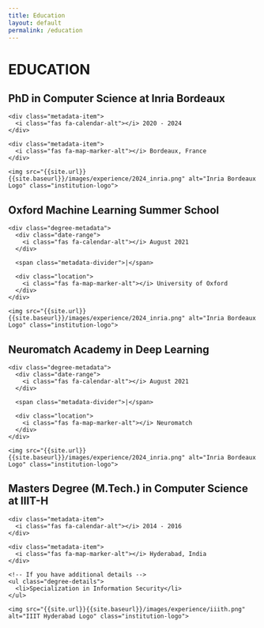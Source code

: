 ```yaml
---
title: Education
layout: default
permalink: /education
---
```


# EDUCATION

<div class="education-section">
  
  <!-- Inria Bordeaux Entry -->
  <div class="education-entry">
    <h2 class="degree-title">PhD in Computer Science at Inria Bordeaux</h2>
    
    <div class="metadata-item">
      <i class="fas fa-calendar-alt"></i> 2020 - 2024
    </div>
    
    <div class="metadata-item">
      <i class="fas fa-map-marker-alt"></i> Bordeaux, France
    </div>
    
    <img src="{{site.url}}{{site.baseurl}}/images/experience/2024_inria.png" alt="Inria Bordeaux Logo" class="institution-logo">
  </div>

  <!-- OxML Entry -->
  <div class="education-entry">
    <h2 class="degree-title">Oxford Machine Learning Summer School</h2>
    
    <div class="degree-metadata">
      <div class="date-range">
        <i class="fas fa-calendar-alt"></i> August 2021
      </div>
      
      <span class="metadata-divider">|</span>
      
      <div class="location">
        <i class="fas fa-map-marker-alt"></i> University of Oxford
      </div>
    </div>
    
    <img src="{{site.url}}{{site.baseurl}}/images/experience/2024_inria.png" alt="Inria Bordeaux Logo" class="institution-logo">
  </div>

  <!-- OxML Entry -->
  <div class="education-entry">
    <h2 class="degree-title">Neuromatch Academy in Deep Learning</h2>
    
    <div class="degree-metadata">
      <div class="date-range">
        <i class="fas fa-calendar-alt"></i> August 2021
      </div>
      
      <span class="metadata-divider">|</span>
      
      <div class="location">
        <i class="fas fa-map-marker-alt"></i> Neuromatch
      </div>
    </div>
    
    <img src="{{site.url}}{{site.baseurl}}/images/experience/2024_inria.png" alt="Inria Bordeaux Logo" class="institution-logo">
  </div>
  
  <!-- IIIT-H Entry -->
  <div class="education-entry">
    <h2 class="degree-title">Masters Degree (M.Tech.) in Computer Science at IIIT-H</h2>
    
    <div class="metadata-item">
      <i class="fas fa-calendar-alt"></i> 2014 - 2016
    </div>
    
    <div class="metadata-item">
      <i class="fas fa-map-marker-alt"></i> Hyderabad, India
    </div>
    
    <!-- If you have additional details -->
    <ul class="degree-details">
      <li>Specialization in Information Security</li>
    </ul>
    
    <img src="{{site.url}}{{site.baseurl}}/images/experience/iiith.png" alt="IIIT Hyderabad Logo" class="institution-logo">
  </div>
</div>

<!-- Font Awesome for icons -->
<link rel="stylesheet" href="https://cdnjs.cloudflare.com/ajax/libs/font-awesome/5.15.4/css/all.min.css" 
      integrity="sha512-1ycn6IcaQQ40/MKBW2W4Rhis/DbILU74C1vSrLJxCq57o941Ym01SwNsOMqvEBFlcgUa6xLiPY/NS5R+E6ztJQ==" 
      crossorigin="anonymous" referrerpolicy="no-referrer" />